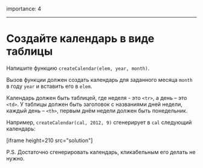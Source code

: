 importance: 4

---

# Создайте календарь в виде таблицы

Напишите функцию `createCalendar(elem, year, month)`.

Вызов функции должен создать календарь для заданного месяца `month` в году `year` и вставить его в `elem`.

Календарь должен быть таблицей, где неделя - это `<tr>`, а день – это `<td>`. У таблицы должен быть заголовок с названиями дней недели, каждый день – `<th>`, первым днём недели должен быть понедельник.

Например, `createCalendar(cal, 2012, 9)` сгенерирует в `cal` следующий календарь:

[iframe height=210 src="solution"]

P.S. Достаточно сгенерировать календарь, кликабельным его делать не нужно.
